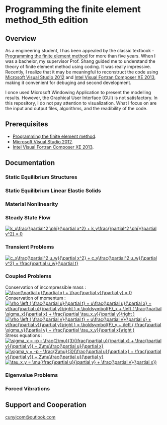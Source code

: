 # Programming the finite element method_5th edition  
## Overview  
As a engineering student, I has been appealed by the classic textbook - [Programming the finite element method](https://www.amazon.com/Programming-Finite-Element-Method-Smith/dp/1119973341) for more than five years. When I was a bachelor, my supervisor Prof. Shang guided me to understand the theory of finite element method using coding. It was really impressive. Recently, I realize that it may be meaningful to reconstruct the code using [Microsoft Visual Studio 2012](https://visualstudio.microsoft.com/zh-hans/vs/older-downloads/?rr=https%3A%2F%2Fwww.google.com%2F) and [Intel Visual Fortran Composer XE 2013](https://software.intel.com/en-us/forums/intel-software-development-products-download-registration-licensing), making it convenient for debuging and second development.  

I once used Microsoft Windowing Application to present the modelling results. However, the Graphical User Interface (GUI) is not satisfactory. In this repository, I do not pay attention to visualization. What I focus on are the input and output files,  algorithms, and the readibility of the code.    

## Prerequisites  
* [Programming the finite element method](https://www.amazon.com/Programming-Finite-Element-Method-Smith/dp/1119973341).
* [Microsoft Visual Studio 2012](https://visualstudio.microsoft.com/zh-hans/vs/older-downloads/?rr=https%3A%2F%2Fwww.google.com%2F).
* [Intel Visual Fortran Composer XE 2013](https://software.intel.com/en-us/forums/intel-software-development-products-download-registration-licensing).

## Documentation  
### Static Equilibrium Structures  
### Static Equilibrium Linear Elastic Solids  
### Material Nonlinearity  
### Steady State Flow  
<a href="https://www.codecogs.com/eqnedit.php?latex=k_x\frac{\partial^2&space;\phi}{\partial&space;x^2}&space;&plus;&space;k_y\frac{\partial^2&space;\phi}{\partial&space;y^2}&space;=&space;0" target="_blank"><img src="https://latex.codecogs.com/gif.latex?k_x\frac{\partial^2&space;\phi}{\partial&space;x^2}&space;&plus;&space;k_y\frac{\partial^2&space;\phi}{\partial&space;y^2}&space;=&space;0" title="k_x\frac{\partial^2 \phi}{\partial x^2} + k_y\frac{\partial^2 \phi}{\partial y^2} = 0" /></a>  
### Transient Problems  
<a href="https://www.codecogs.com/eqnedit.php?latex=c_x\frac{\partial^2&space;u_w}{\partial&space;x^2}&space;&plus;&space;c_y\frac{\partial^2&space;u_w}{\partial&space;y^2}&space;=&space;\frac{\partial&space;u_w}{\partial&space;t}" target="_blank"><img src="https://latex.codecogs.com/gif.latex?c_x\frac{\partial^2&space;u_w}{\partial&space;x^2}&space;&plus;&space;c_y\frac{\partial^2&space;u_w}{\partial&space;y^2}&space;=&space;\frac{\partial&space;u_w}{\partial&space;t}" title="c_x\frac{\partial^2 u_w}{\partial x^2} + c_y\frac{\partial^2 u_w}{\partial y^2} = \frac{\partial u_w}{\partial t}" /></a>  
### Coupled Problems  
Conservation of incompressible mass :  
<a href="https://www.codecogs.com/eqnedit.php?latex=\frac{\partial&space;u}{\partial&space;x}&space;&plus;&space;\frac{\partial&space;v}{\partial&space;y}&space;=&space;0" target="_blank"><img src="https://latex.codecogs.com/gif.latex?\frac{\partial&space;u}{\partial&space;x}&space;&plus;&space;\frac{\partial&space;v}{\partial&space;y}&space;=&space;0" title="\frac{\partial u}{\partial x} + \frac{\partial v}{\partial y} = 0" /></a>  
Conservation of momentum :  
<a href="https://www.codecogs.com/eqnedit.php?latex=\rho&space;\left&space;(&space;\frac{\partial&space;u}{\partial&space;t}&space;&plus;&space;u\frac{\partial&space;u}{\partial&space;x}&space;&plus;&space;v\frac{\partial&space;u}{\partial&space;y}\right&space;)&space;=&space;\boldsymbol{F}_x&space;&plus;&space;\left&space;(&space;\frac{\partial&space;\sigma_x}{\partial&space;x}&space;&plus;&space;\frac{\partial&space;\tau_x_y}{\partial&space;y}\right&space;)" target="_blank"><img src="https://latex.codecogs.com/gif.latex?\rho&space;\left&space;(&space;\frac{\partial&space;u}{\partial&space;t}&space;&plus;&space;u\frac{\partial&space;u}{\partial&space;x}&space;&plus;&space;v\frac{\partial&space;u}{\partial&space;y}\right&space;)&space;=&space;\boldsymbol{F}_x&space;&plus;&space;\left&space;(&space;\frac{\partial&space;\sigma_x}{\partial&space;x}&space;&plus;&space;\frac{\partial&space;\tau_x_y}{\partial&space;y}\right&space;)" title="\rho \left ( \frac{\partial u}{\partial t} + u\frac{\partial u}{\partial x} + v\frac{\partial u}{\partial y}\right ) = \boldsymbol{F}_x + \left ( \frac{\partial \sigma_x}{\partial x} + \frac{\partial \tau_x_y}{\partial y}\right )" /></a>  
<a href="https://www.codecogs.com/eqnedit.php?latex=\rho&space;\left&space;(&space;\frac{\partial&space;v}{\partial&space;t}&space;&plus;&space;u\frac{\partial&space;v}{\partial&space;x}&space;&plus;&space;v\frac{\partial&space;v}{\partial&space;y}\right&space;)&space;=&space;\boldsymbol{F}_y&space;&plus;&space;\left&space;(&space;\frac{\partial&space;\sigma_y}{\partial&space;y}&space;&plus;&space;\frac{\partial&space;\tau_x_y}{\partial&space;x}\right&space;)" target="_blank"><img src="https://latex.codecogs.com/gif.latex?\rho&space;\left&space;(&space;\frac{\partial&space;v}{\partial&space;t}&space;&plus;&space;u\frac{\partial&space;v}{\partial&space;x}&space;&plus;&space;v\frac{\partial&space;v}{\partial&space;y}\right&space;)&space;=&space;\boldsymbol{F}_y&space;&plus;&space;\left&space;(&space;\frac{\partial&space;\sigma_y}{\partial&space;y}&space;&plus;&space;\frac{\partial&space;\tau_x_y}{\partial&space;x}\right&space;)" title="\rho \left ( \frac{\partial v}{\partial t} + u\frac{\partial v}{\partial x} + v\frac{\partial v}{\partial y}\right ) = \boldsymbol{F}_y + \left ( \frac{\partial \sigma_y}{\partial y} + \frac{\partial \tau_x_y}{\partial x}\right )" /></a>  
Stress equations :  
<a href="https://www.codecogs.com/eqnedit.php?latex=\sigma_x&space;=&space;-p&space;-&space;\frac{2\mu}{3}(\frac{\partial&space;u}{\partial&space;x}&space;&plus;&space;\frac{\partial&space;v}{\partial&space;y})&space;&plus;&space;2\mu\frac{\partial&space;u}{\partial&space;x}" target="_blank"><img src="https://latex.codecogs.com/gif.latex?\sigma_x&space;=&space;-p&space;-&space;\frac{2\mu}{3}(\frac{\partial&space;u}{\partial&space;x}&space;&plus;&space;\frac{\partial&space;v}{\partial&space;y})&space;&plus;&space;2\mu\frac{\partial&space;u}{\partial&space;x}" title="\sigma_x = -p - \frac{2\mu}{3}(\frac{\partial u}{\partial x} + \frac{\partial v}{\partial y}) + 2\mu\frac{\partial u}{\partial x}" /></a>  
<a href="https://www.codecogs.com/eqnedit.php?latex=\sigma_y&space;=&space;-p&space;-&space;\frac{2\mu}{3}(\frac{\partial&space;u}{\partial&space;x}&space;&plus;&space;\frac{\partial&space;v}{\partial&space;y})&space;&plus;&space;2\mu\frac{\partial&space;u}{\partial&space;y}" target="_blank"><img src="https://latex.codecogs.com/gif.latex?\sigma_y&space;=&space;-p&space;-&space;\frac{2\mu}{3}(\frac{\partial&space;u}{\partial&space;x}&space;&plus;&space;\frac{\partial&space;v}{\partial&space;y})&space;&plus;&space;2\mu\frac{\partial&space;u}{\partial&space;y}" title="\sigma_y = -p - \frac{2\mu}{3}(\frac{\partial u}{\partial x} + \frac{\partial v}{\partial y}) + 2\mu\frac{\partial u}{\partial y}" /></a>  
<a href="https://www.codecogs.com/eqnedit.php?latex=\tau_x_y&space;=&space;\mu(\frac{\partial&space;u}{\partial&space;y}&space;&plus;&space;\frac{\partial&space;v}{\partial&space;x})" target="_blank"><img src="https://latex.codecogs.com/gif.latex?\tau_x_y&space;=&space;\mu(\frac{\partial&space;u}{\partial&space;y}&space;&plus;&space;\frac{\partial&space;v}{\partial&space;x})" title="\tau_x_y = \mu(\frac{\partial u}{\partial y} + \frac{\partial v}{\partial x})" /></a>  
### Eigenvalue Problems  
### Forced Vibrations  

## Support and Cooperation 
cunyicom@outlook.com